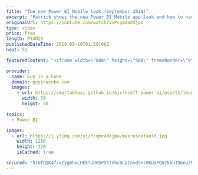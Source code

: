```yaml
---
title: "The new Power BI Mobile look (September 2019)"
excerpt: "Patrick shows the new Power BI Mobile app look and how to navigate it. Also allowing for multiple Power BI accounts.  Guy in a Cube courses: https://guyinacu.be/courses  ******** LET'S CONNECT! ********  -- http://twitter.com/guyinacube -- http://twitter.com/awsaxton -- http://twitter.com/patrickdba"
originalUrl: https://youtube.com/watch?v=Pcqmea8Xjpo
type: video
price: Free
length: PT4M2S
publishedDateTime: 2019-09-16T01:56:06Z
heat: 51

featuredContent: "<iframe width=\"800\" height=\"500\" frameborder=\"0\" src=\"https://www.youtube.com/embed/Pcqmea8Xjpo\" allow=\"accelerometer; autoplay; encrypted-media; gyroscope; picture-in-picture\" allowfullscreen></iframe>"

provider:
  name: Guy in a Cube
  domain: guyinacube.com
  images:
    - url: https://smartableai.github.io/microsoft-power-bi/assets/images/organizations/guyinacube.com-50x50.jpg
      width: 50
      height: 50

topics:
  - Power BI

images:
  - url: https://i.ytimg.com/vi/Pcqmea8Xjpo/maxresdefault.jpg
    width: 1280
    height: 720
    isCached: true

secured: "h1UfQQK4f/xIyg6hxLHEktuUH5PSS7Xhc0LaInvdS+z0KUaPQ67kkuTO6nuZN1exz+r7KG/NsxCzny0/Y+x5DW5GZsy0x+yB3viX36JFheO4a1uhx2rH8wHec2D0xHZ8QAt05YMN6Qcj5K4iQqSW9gUdr51a+G8qObv+6loEtHhrAjZ6TdrVv3PpCxJyqZj+ZL4FiOLMxgQ9fUT9EvVORfxz3N8zskzlUuXOK5EYNXXuI1wCboztsAGZIp7iZDMh+wW4iXcJP1opXp/SLuHhhxQrBwlDNkN8VGSfplYwUwyTK4wehf44IACN7eXzRTSd/nK8PY3FtxYfzUG0nV5MM4u9PMt4E+NS0MfOrMZm8ypVVhdX0pNax5Kl7zHR5tcjejjzD8wTj/3WNpd9/IVnWAI18RHLKT0m2jAweclUH1c=;iz27Dko4GhiWPyELYGc4wA=="
---
```


